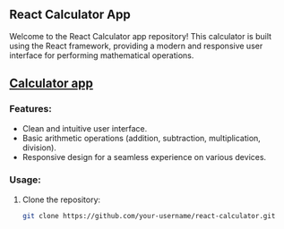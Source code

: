 <h2>React Calculator App</h2>

Welcome to the React Calculator app repository! This calculator is built using the React framework, providing a modern and responsive user interface for performing mathematical operations.
<h2><a href='https://sanni1244.github.io/calculator/'>Calculator app</a></h2>

<h3>Features:</h3>

- Clean and intuitive user interface.
- Basic arithmetic operations (addition, subtraction, multiplication, division).
- Responsive design for a seamless experience on various devices.

<h3>Usage:</h3>

1. Clone the repository:

   ```bash
   git clone https://github.com/your-username/react-calculator.git
